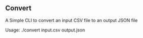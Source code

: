 ## Convert

A Simple CLI to convert an input CSV file to an output JSON file

Usage: ./convert input.csv output.json

